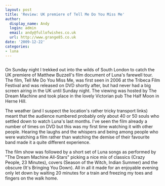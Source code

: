 ```yaml
---
layout: post
title: 'Review: UK premiere of Tell Me Do You Miss Me'
author:
  display_name: Andy
  login: admin
  email: andy@fullofwishes.co.uk
  url: http://www.grange85.co.uk
date: '2009-12-22'
categories:
- luna
---
```

<p><img alt="" src="https://media.fullofwishes.co.uk/02-luna/sleeves/luna_tmdymm.jpg" title="Tell Me Do You Miss Me" class="alignright" />
<p>On Sunday night I trekked out into the wilds of South London to catch the UK premiere of Matthew Buzzell's film document of Luna's farewell tour. The film, Tell Me Do You Miss Me, was first seen in 2006 at the Tribeca Film Festival and was released on DVD shortly after, but had never had a big screen airing in the UK until Sunday night. The viewing was hosted by The Dream Machine and took place in the lovely Victorian pub The Half Moon in Herne Hill.</p>
<p>The weather (and I suspect the location's rather tricky transport links) meant that the audience numbered probably only about 40 or 50 souls who settled down to watch Luna's last months. I've seen the film already a number of times on DVD but this was my first time watching it with other people. Hearing the laughs and the whispers and being among people who were watching a film rather than watching the demise of their favourite band made it a quite different experience.</p>
<p>The film show was followed by a short set of Luna songs as performed by "The Dream Machine All-Stars" picking a nice mix of classics (Crazy People, 23 Minutes), covers (Season of the Witch, Indian Summer) and the obscure (It's Bringing You Down). All in all it made for an enjoyable evening only let down by waiting 20 minutes for a train and freezing my toes and fingers on the walk home.</p>
<p><figure class="caption "><figcaption class="caption-text"></figcaption></figure></p>
<p><figure class="caption "><figcaption class="caption-text"></figcaption></figure></p>
